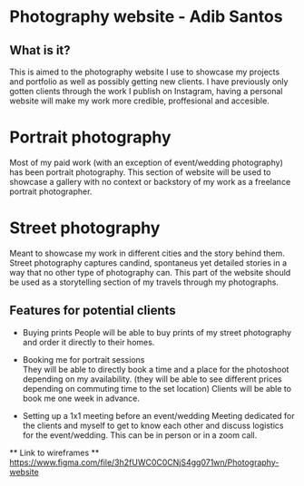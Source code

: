# Photography website - Adib Santos

## What is it?

This is aimed to the photography website I use to showcase my projects and portfolio as well as possibly getting new clients.
I have previously only gotten clients through the work I publish on Instagram, having a personal website will make my work more credible, proffesional and accesible. 

# Portrait photography 
Most of my paid work (with an exception of event/wedding photography) has been portrait photography.
This section of website will be used to showcase a gallery with no context or backstory of my work as a freelance portrait photographer. 

# Street photography 
Meant to showcase my work in different cities and the story behind them. Street photography captures candind,
spontaneus yet detailed stories in a way that no other type of photography can. This part of the website should be 
used as a storytelling section of my travels through my photographs. 

## Features for potential clients

+ Buying prints
    People will be able to buy prints of my street photography and order it directly to their homes. 

+ Booking me for portrait sessions  
    They will be able to directly book a time and a place for the photoshoot depending on my availability. (they will
    be able to see different prices depending on commuting time to the set location) Clients will
    be able to book me one week in advance. 

+ Setting up a 1x1 meeting before an event/wedding
    Meeting dedicated for the clients and myself to get to know each other and discuss logistics for the event/wedding. This can be in person or in a zoom call. 


** Link to wireframes ** 
https://www.figma.com/file/3h2fUWC0C0CNjS4gg071wn/Photography-website
